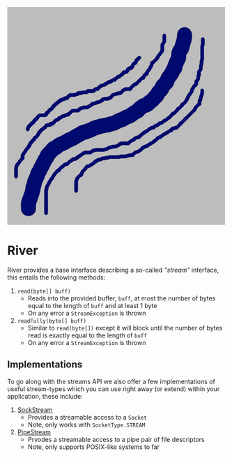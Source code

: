 ![](branding/logo.png)

River
=====

River provides a base interface describing a so-called _"stream"_ interface, this entails the following methods:

1. `read(byte[] buff)`
    * Reads into the provided buffer, `buff`, at most the number of bytes equal to the length of `buff` and at least 1 byte
    * On any error a `StreamException` is thrown
2. `readFully(byte[] buff)`
    * Similar to `read(byte[])` except it will block until the number of bytes read is exactly equal to the length of `buff`
    * On any error a `StreamException` is thrown

## Implementations

To go along with the streams API we also offer a few implementations of useful stream-types which you can use right away (or extend) within your application, these include:

1. [SockStream](https://river.dpldocs.info/river.impls.sock.SockStream.html)
    * Provides a streamable access to a `Socket`
    * Note, only works with `SocketType.STREAM`
2. [PipeStream](https://river.dpldocs.info/river.impls.pipe.PipeStream.html)
    * Prvodes a streamable access to a pipe pair of file descriptors
    * Note, only supports POSIX-like systems to far